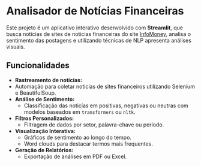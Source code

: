# Analisador de Notícias Financeiras

Este projeto é um aplicativo interativo desenvolvido com **Streamlit**, que busca notícias de sites de noticias financeiras do site [InfoMoney](https://www.infomoney.com.br/), analisa o sentimento das postagens e utilizando técnicas de NLP apresenta análises visuais.

## **Funcionalidades**

- **Rastreamento de notícias:**
- Automação para coletar noticías de sites financeiros utilizando Selenium e BeautifulSoup.
- **Análise de Sentimento:**
  - Classificação das noticías em positivas, negativas ou neutras com modelos baseados em `transformers` ou `nltk`.
- **Filtros Personalizados:**
  - Filtragem de dados por setor, palavra-chave ou período.
- **Visualização Interativa:**
  - Gráficos de sentimento ao longo do tempo.
  - Word clouds para destacar termos mais frequentes.
- **Geração de Relatórios:**
  - Exportação de análises em PDF ou Excel.

